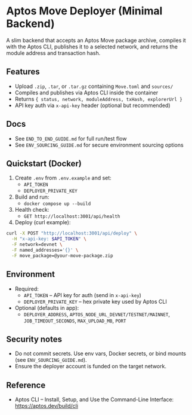 # Aptos Move Deployer (Minimal Backend)

A slim backend that accepts an Aptos Move package archive, compiles it with the Aptos CLI, publishes it to a selected network, and returns the module address and transaction hash.

## Features
- Upload `.zip`, `.tar`, or `.tar.gz` containing `Move.toml` and `sources/`
- Compiles and publishes via Aptos CLI inside the container
- Returns `{ status, network, moduleAddress, txHash, explorerUrl }`
- API key auth via `x-api-key` header (optional but recommended)

## Docs
- See `END_TO_END_GUIDE.md` for full run/test flow
- See `ENV_SOURCING_GUIDE.md` for secure environment sourcing options

## Quickstart (Docker)
1) Create `.env` from `.env.example` and set:
   - `API_TOKEN`
   - `DEPLOYER_PRIVATE_KEY`
2) Build and run:
   - `docker compose up --build`
3) Health check:
   - `GET http://localhost:3001/api/health`
4) Deploy (curl example):
```bash
curl -X POST "http://localhost:3001/api/deploy" \
  -H "x-api-key: $API_TOKEN" \
  -F network=devnet \
  -F named_addresses='{}' \
  -F move_package=@your-move-package.zip
```

## Environment
- Required:
  - `API_TOKEN` – API key for auth (send in `x-api-key`)
  - `DEPLOYER_PRIVATE_KEY` – hex private key used by Aptos CLI
- Optional (defaults in app):
  - `DEPLOYER_ADDRESS`, `APTOS_NODE_URL_DEVNET/TESTNET/MAINNET`, `JOB_TIMEOUT_SECONDS`, `MAX_UPLOAD_MB`, `PORT`

## Security notes
- Do not commit secrets. Use env vars, Docker secrets, or bind mounts (see `ENV_SOURCING_GUIDE.md`).
- Ensure the deployer account is funded on the target network.

## Reference
- Aptos CLI – Install, Setup, and Use the Command-Line Interface: https://aptos.dev/build/cli
